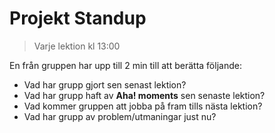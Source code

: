 # Projekt Standup

> Varje lektion kl 13:00

En från gruppen har upp till 2 min till att berätta följande:

* Vad har grupp gjort sen senast lektion?
* Vad har grupp haft av **Aha! moments** sen senaste lektion?
* Vad kommer gruppen att jobba på fram tills nästa lektion?
* Vad har grupp av problem/utmaningar just nu?

